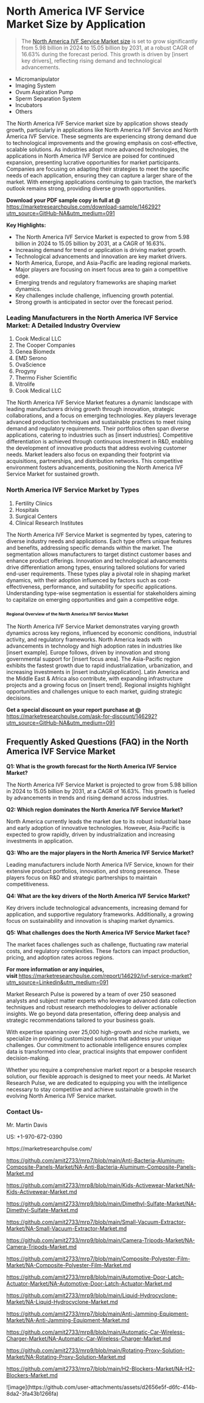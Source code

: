 <h1>North America IVF Service Market&nbsp;Size by Application</h1><blockquote><p>The <a href="https://marketresearchpulse.com/download-sample/146292?utm_source=GitHub-NA&amp;utm_medium=091">North America IVF Service Market size</a> is set to grow significantly from 5.98 billion in 2024 to 15.05 billion by 2031, at a robust CAGR of 16.63% during the forecast period. This growth is driven by [insert key drivers], reflecting rising demand and technological advancements.</p></blockquote><ul><li>Micromanipulator<li> Imaging System<li> Ovum Aspiration Pump<li> Sperm Separation System<li> Incubators<li> Others</li></ul><p>The North America IVF Service market size by application shows steady growth, particularly in applications like North America IVF Service and North America IVF Service. These segments are experiencing strong demand due to technological improvements and the growing emphasis on cost-effective, scalable solutions. As industries adopt more advanced technologies, the applications in North America IVF Service are poised for continued expansion, presenting lucrative opportunities for market participants. Companies are focusing on adapting their strategies to meet the specific needs of each application, ensuring they can capture a larger share of the market. With emerging applications continuing to gain traction, the market’s outlook remains strong, providing diverse growth opportunities.</p><p><strong>Download your PDF sample copy in full at @ </strong><a href="https://marketresearchpulse.com/download-sample/146292?utm_source=GitHub-NA&amp;utm_medium=091">https://marketresearchpulse.com/download-sample/146292?utm_source=GitHub-NA&amp;utm_medium=091</a></p><p><strong>Key Highlights: </strong></p><ul><li>The North America IVF Service Market is expected to grow from 5.98 billion in 2024 to 15.05 billion by 2031, at a CAGR of 16.63%.</li><li>Increasing demand for trend or application is driving market growth.</li><li>Technological advancements and innovation are key market drivers.</li><li>North America, Europe, and Asia-Pacific are leading regional markets.</li><li>Major players are focusing on insert focus area to gain a competitive edge.</li><li>Emerging trends and regulatory frameworks are shaping market dynamics.</li><li>Key challenges include challenge, influencing growth potential.</li><li>Strong growth is anticipated in sector over the forecast period.</li></ul><h3>Leading Manufacturers in the North America IVF Service Market: A Detailed Industry Overview</h3><ol><li>Cook Medical LLC</li><li>The Cooper Companies</li><li>Genea Biomedx</li><li>EMD Serono</li><li>OvaScience</li><li>Progyny</li><li>Thermo Fisher Scientific</li><li>Vitrolife</li><li>Cook Medical LLC</li></ol><div class="flex max-w-full flex-col flex-grow"><div class="min-h-8 text-message flex w-full flex-col items-end gap-2 whitespace-normal break-words [.text-message+&amp;]:mt-5" dir="auto" data-message-author-role="assistant" data-message-id="fd8432e4-4910-450d-b182-61b7bfb0a01f" data-message-model-slug="gpt-4o"><div class="flex w-full flex-col gap-1 empty:hidden first:pt-[3px]"><div class="markdown prose w-full break-words dark:prose-invert light"><p>The North America IVF Service Market features a dynamic landscape with leading manufacturers driving growth through innovation, strategic collaborations, and a focus on emerging technologies. Key players leverage advanced production techniques and sustainable practices to meet rising demand and regulatory requirements. Their portfolios often span diverse applications, catering to industries such as [insert industries]. Competitive differentiation is achieved through continuous investment in R&amp;D, enabling the development of innovative products that address evolving customer needs. Market leaders also focus on expanding their footprint via acquisitions, partnerships, and distribution networks. This competitive environment fosters advancements, positioning the North America IVF Service Market for sustained growth.</p></div></div></div></div><h3>North America IVF Service Market by Types</h3><ol><li>Fertility Clinics<li> Hospitals<li> Surgical Centers<li> Clinical Research Institutes</li></ol><div class="flex max-w-full flex-col flex-grow"><div class="min-h-8 text-message flex w-full flex-col items-end gap-2 whitespace-normal break-words [.text-message+&amp;]:mt-5" dir="auto" data-message-author-role="assistant" data-message-id="084470be-0bb7-4664-bddf-5156b4f41249" data-message-model-slug="gpt-4o-mini"><div class="flex w-full flex-col gap-1 empty:hidden first:pt-[3px]"><div class="markdown prose w-full break-words dark:prose-invert light"><p>The North America IVF Service Market is segmented by types, catering to diverse industry needs and applications. Each type offers unique features and benefits, addressing specific demands within the market. The segmentation allows manufacturers to target distinct customer bases and enhance product offerings. Innovation and technological advancements drive differentiation among types, ensuring tailored solutions for varied end-user requirements. These types play a pivotal role in shaping market dynamics, with their adoption influenced by factors such as cost-effectiveness, performance, and suitability for specific applications. Understanding type-wise segmentation is essential for stakeholders aiming to capitalize on emerging opportunities and gain a competitive edge.</p></div></div></div></div><h3><span style="font-size: 11px;">Regional Overview of the North America IVF Service Market</span></h3><div class="flex max-w-full flex-col flex-grow"><div class="min-h-8 text-message flex w-full flex-col items-end gap-2 whitespace-normal break-words [.text-message+&amp;]:mt-5" dir="auto" data-message-author-role="assistant" data-message-id="e9038762-ce64-4e30-91c9-9bd413514231" data-message-model-slug="gpt-4o-mini"><div class="flex w-full flex-col gap-1 empty:hidden first:pt-[3px]"><div class="markdown prose w-full break-words dark:prose-invert light"><p>The North America IVF Service Market demonstrates varying growth dynamics across key regions, influenced by economic conditions, industrial activity, and regulatory frameworks. North America leads with advancements in technology and high adoption rates in industries like [insert example]. Europe follows, driven by innovation and strong governmental support for [insert focus area]. The Asia-Pacific region exhibits the fastest growth due to rapid industrialization, urbanization, and increasing investments in [insert industry/application]. Latin America and the Middle East &amp; Africa also contribute, with expanding infrastructure projects and a growing focus on [insert trend]. Regional insights highlight opportunities and challenges unique to each market, guiding strategic decisions.</p></div></div></div></div><p><strong>Get a special discount on your report purchase at @ </strong><a href="https://marketresearchpulse.com/ask-for-discount/146292?utm_source=GitHub-NA&amp;utm_medium=091">https://marketresearchpulse.com/ask-for-discount/146292?utm_source=GitHub-NA&amp;utm_medium=091</a></p><h2>Frequently Asked Questions (FAQ) in the North America IVF Service Market</h2><p><strong>Q1: What is the growth forecast for the North America IVF Service Market?</strong></p><p>The North America IVF Service Market is projected to grow from 5.98 billion in 2024 to 15.05 billion by 2031, at a CAGR of 16.63%. This growth is fueled by advancements in trends and rising demand across industries.</p><p><strong>Q2: Which region dominates the North America IVF Service Market?</strong></p><p>North America currently leads the market due to its robust industrial base and early adoption of innovative technologies. However, Asia-Pacific is expected to grow rapidly, driven by industrialization and increasing investments in application.</p><p><strong>Q3: Who are the major players in the North America IVF Service Market?</strong></p><p>Leading manufacturers include North America IVF Service, known for their extensive product portfolios, innovation, and strong presence. These players focus on R&amp;D and strategic partnerships to maintain competitiveness.</p><p><strong>Q4: What are the key drivers of the North America IVF Service Market?</strong></p><p>Key drivers include technological advancements, increasing demand for application, and supportive regulatory frameworks. Additionally, a growing focus on sustainability and innovation is shaping market dynamics.</p><p><strong>Q5: What challenges does the North America IVF Service Market face?</strong></p><p>The market faces challenges such as challenge, fluctuating raw material costs, and regulatory complexities. These factors can impact production, pricing, and adoption rates across regions.</p><p><strong>For more information or any inquiries, visit&nbsp;</strong><a href="https://marketresearchpulse.com/report/146292/ivf-service-market?utm_source=Linkedin&utm_medium=091">https://marketresearchpulse.com/report/146292/ivf-service-market?utm_source=Linkedin&utm_medium=091</a></p><p>Market Research Pulse is powered by a team of over 250 seasoned analysts and subject matter experts who leverage advanced data collection techniques and robust research methodologies to deliver actionable insights. We go beyond data presentation, offering deep analysis and strategic recommendations tailored to your business goals.</p><p>With expertise spanning over 25,000 high-growth and niche markets, we specialize in providing customized solutions that address your unique challenges. Our commitment to actionable intelligence ensures complex data is transformed into clear, practical insights that empower confident decision-making.</p><p>Whether you require a comprehensive market report or a bespoke research solution, our flexible approach is designed to meet your needs. At Market Research Pulse, we are dedicated to equipping you with the intelligence necessary to stay competitive and achieve sustainable growth in the evolving North America IVF Service market.</p><h3><strong>Contact Us-</strong></h3><p>Mr. Martin Davis</p><p>US: +1-970-672-0390</p><p>https://marketresearchpulse.com/</p><p><a href="https://github.com/amit2733/mrp7/blob/main/Anti-Bacteria-Aluminum-Composite-Panels-Market/NA-Anti-Bacteria-Aluminum-Composite-Panels-Market.md">https://github.com/amit2733/mrp7/blob/main/Anti-Bacteria-Aluminum-Composite-Panels-Market/NA-Anti-Bacteria-Aluminum-Composite-Panels-Market.md</a></p><p><a href="https://github.com/amit2733/mrp8/blob/main/Kids-Activewear-Market/NA-Kids-Activewear-Market.md">https://github.com/amit2733/mrp8/blob/main/Kids-Activewear-Market/NA-Kids-Activewear-Market.md</a></p><p><a href="https://github.com/amit2733/mrp9/blob/main/Dimethyl-Sulfate-Market/NA-Dimethyl-Sulfate-Market.md">https://github.com/amit2733/mrp9/blob/main/Dimethyl-Sulfate-Market/NA-Dimethyl-Sulfate-Market.md</a></p><p><a href="https://github.com/amit2733/mrp7/blob/main/Small-Vacuum-Extractor-Market/NA-Small-Vacuum-Extractor-Market.md">https://github.com/amit2733/mrp7/blob/main/Small-Vacuum-Extractor-Market/NA-Small-Vacuum-Extractor-Market.md</a></p><p><a href="https://github.com/amit2733/mrp9/blob/main/Camera-Tripods-Market/NA-Camera-Tripods-Market.md">https://github.com/amit2733/mrp9/blob/main/Camera-Tripods-Market/NA-Camera-Tripods-Market.md</a></p><p><a href="https://github.com/amit2733/mrp7/blob/main/Composite-Polyester-Film-Market/NA-Composite-Polyester-Film-Market.md">https://github.com/amit2733/mrp7/blob/main/Composite-Polyester-Film-Market/NA-Composite-Polyester-Film-Market.md</a></p><p><a href="https://github.com/amit2733/mrp8/blob/main/Automotive-Door-Latch-Actuator-Market/NA-Automotive-Door-Latch-Actuator-Market.md">https://github.com/amit2733/mrp8/blob/main/Automotive-Door-Latch-Actuator-Market/NA-Automotive-Door-Latch-Actuator-Market.md</a></p><p><a href="https://github.com/amit2733/mrp9/blob/main/Liquid-Hydrocyclone-Market/NA-Liquid-Hydrocyclone-Market.md">https://github.com/amit2733/mrp9/blob/main/Liquid-Hydrocyclone-Market/NA-Liquid-Hydrocyclone-Market.md</a></p><p><a href="https://github.com/amit2733/mrp7/blob/main/Anti-Jamming-Equipment-Market/NA-Anti-Jamming-Equipment-Market.md">https://github.com/amit2733/mrp7/blob/main/Anti-Jamming-Equipment-Market/NA-Anti-Jamming-Equipment-Market.md</a></p><p><a href="https://github.com/amit2733/mrp8/blob/main/Automatic-Car-Wireless-Charger-Market/NA-Automatic-Car-Wireless-Charger-Market.md">https://github.com/amit2733/mrp8/blob/main/Automatic-Car-Wireless-Charger-Market/NA-Automatic-Car-Wireless-Charger-Market.md</a></p><p><a href="https://github.com/amit2733/mrp9/blob/main/Rotating-Proxy-Solution-Market/NA-Rotating-Proxy-Solution-Market.md">https://github.com/amit2733/mrp9/blob/main/Rotating-Proxy-Solution-Market/NA-Rotating-Proxy-Solution-Market.md</a></p><p><a href="https://github.com/amit2733/mrp7/blob/main/H2-Blockers-Market/NA-H2-Blockers-Market.md">https://github.com/amit2733/mrp7/blob/main/H2-Blockers-Market/NA-H2-Blockers-Market.md</a></p>
![image](https://github.com/user-attachments/assets/d2656e5f-d6fc-414b-8da2-3fa43b1266fa)
